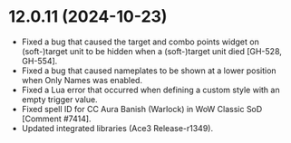 # 12.0.11 (2024-10-23)

* Fixed a bug that caused the target and combo points widget on (soft-)target unit to be hidden when a (soft-)target unit died [GH-528, GH-554].
* Fixed a bug that caused nameplates to be shown at a lower position when Only Names was enabled.
* Fixed a Lua error that occurred when defining a custom style with an empty trigger value. 
* Fixed spell ID for CC Aura Banish (Warlock) in WoW Classic SoD [Comment #7414].
* Updated integrated libraries (Ace3 Release-r1349).
